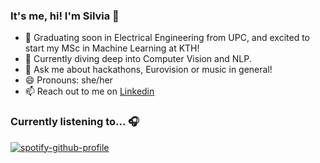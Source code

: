 ### It's me, hi! I'm Silvia 👋

- 🔭 Graduating soon in Electrical Engineering from UPC, and excited to start my MSc in Machine Learning at KTH!
- 🌱 Currently diving deep into Computer Vision and NLP.
- 💬 Ask me about hackathons, Eurovision or music in general!
- 😄 Pronouns: she/her
- 📫 Reach out to me on [Linkedin](https://www.linkedin.com/in/silvia-arellano-garcia)

### Currently listening to... 🎧
[![spotify-github-profile](https://spotify-github-profile.vercel.app/api/view?uid=silviaarellanogarcia&cover_image=true&theme=novatorem&show_offline=false&background_color=121212&interchange=true&bar_color=e24bc6&bar_color_cover=false)](https://spotify-github-profile.vercel.app/api/view?uid=silviaarellanogarcia&redirect=true)
